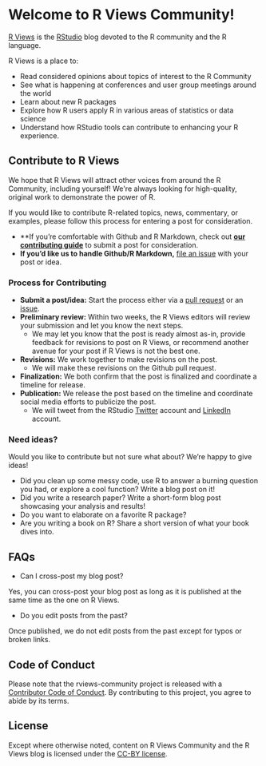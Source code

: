 # Welcome to R Views Community!

[R Views](https://rviews.rstudio.com/) is the [RStudio](https://www.rstudio.com/) blog devoted to the R community and the R language.

R Views is a place to:

* Read considered opinions about topics of interest to the R Community
* See what is happening at conferences and user group meetings around the world
* Learn about new R packages
* Explore how R users apply R in various areas of statistics or data science
* Understand how RStudio tools can contribute to enhancing your R experience.

## Contribute to R Views

We hope that R Views will attract other voices from around the R Community, including yourself! We're always looking for high-quality, original work to demonstrate the power of R.

If you would like to contribute R-related topics, news, commentary, or examples, please follow this process for entering a post for consideration.

* **If you’re comfortable with Github and R Markdown, check out **[our contributing guide](https://github.com/rstudio/rviews-community/blob/main/.github/CONTRIBUTING.md)** to submit a post for consideration.
* **If you’d like us to handle Github/R Markdown,** [file an issue](https://github.com/rstudio/rviews-community/issues) with your post or idea.

### Process for Contributing

* **Submit a post/idea:** Start the process either via a [pull request](https://github.com/rstudio/rviews-community/blob/main/.github/CONTRIBUTING.md) or an [issue](https://github.com/rstudio/rviews-community/issues).
* **Preliminary review:** Within two weeks, the R Views editors will review your submission and let you know the next steps.
  * We may let you know that the post is ready almost as-in, provide feedback for revisions to post on R Views, or recommend another avenue for your post if R Views is not the best one.
* **Revisions:** We work together to make revisions on the post.
  * We will make these revisions on the Github pull request.
* **Finalization:** We both confirm that the post is finalized and coordinate a timeline for release.
* **Publication:** We release the post based on the timeline and coordinate social media efforts to publicize the post.
  * We will tweet from the RStudio [Twitter](https://twitter.com/rstudio) account and [LinkedIn](https://www.linkedin.com/company/rstudio-pbc/) account.

### Need ideas?

Would you like to contribute but not sure what about? We’re happy to give ideas!

* Did you clean up some messy code, use R to answer a burning question you had, or explore a cool function? Write a blog post on it!
* Did you write a research paper? Write a short-form blog post showcasing your analysis and results!
* Do you want to elaborate on a favorite R package?
* Are you writing a book on R? Share a short version of what your book dives into.

## FAQs

* Can I cross-post my blog post?

Yes, you can cross-post your blog post as long as it is published at the same time as the one on R Views.

* Do you edit posts from the past?

Once published, we do not edit posts from the past except for typos or broken links.

## Code of Conduct

Please note that the rviews-community project is released with a [Contributor Code of Conduct](https://contributor-covenant.org/version/2/0/CODE_OF_CONDUCT.html). By contributing to this project, you agree to abide by its terms.

## License

Except where otherwise noted, content on R Views Community and the R Views blog is licensed under the [CC-BY license](https://creativecommons.org/licenses/by/4.0/).

